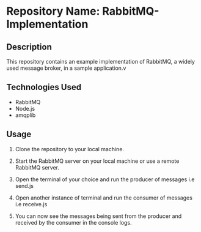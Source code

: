 # Repository Name: RabbitMQ-Implementation

## Description

This repository contains an example implementation of RabbitMQ, a widely used message broker, in a sample application.v 

## Technologies Used

- RabbitMQ
- Node.js
- amqplib


## Usage

1. Clone the repository to your local machine.

2. Start the RabbitMQ server on your local machine or use a remote RabbitMQ server.

3. Open the terminal of your choice and run the producer of messages i.e send.js

4. Open another instance of terminal and run the consumer of messages i.e receive.js

5. You can now see the messages being sent from the producer and received by the consumer in the console logs.
